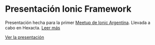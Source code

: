 Presentación Ionic Framework
=============

Presentación hecha para la primer [Meetup de Ionic Argentina](http://www.meetup.com/Ionic-Argentina/). Llevada a cabo en Hexacta. [Leer más](http://www.hexacta.com/2014/12/12/speaking-of-ionic-framework-expert-talks-in-hexacta/)

[Ver la presentación](http://keepe.rs/projects/ionic-presentation)
